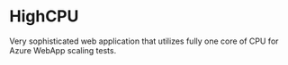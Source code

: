 # HighCPU

Very sophisticated web application that utilizes fully one core of CPU for Azure WebApp scaling tests.
